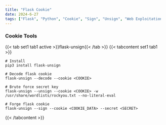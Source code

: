 ```yaml
---
title: "Flask Cookie"
date: 2024-6-27
tags: ["Flask", "Python", "Cookie", "Sign", "Unsign", "Web Exploitation"]
---
```


### Cookie Tools

{{< tab set1 tab1 active >}}flask-unsign{{< /tab >}}
{{< tabcontent set1 tab1 >}}

```console
# Install
pip3 install flask-unsign
```

```console
# Decode flask cookie
flask-unsign --decode --cookie <COOKIE>
```

```console
# Brute force secret key
flask-unsign --unsign --cookie <COOKIE> -w /usr/share/wordlists/rockyou.txt --no-literal-eval
```

```console
# Forge flask cookie
flask-unsign --sign --cookie <COOKIE_DATA> --secret <SECRET>
```

{{< /tabcontent >}}
